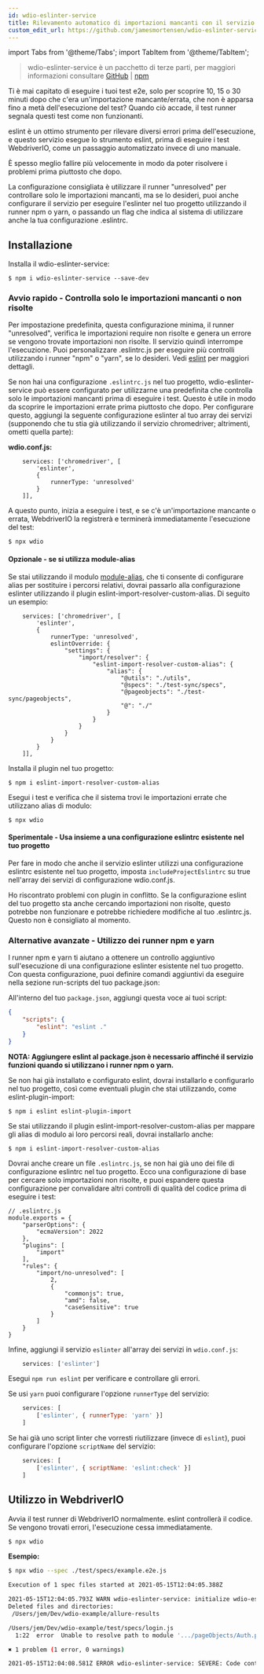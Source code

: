 ```yaml
---
id: wdio-eslinter-service
title: Rilevamento automatico di importazioni mancanti con il servizio eslint
custom_edit_url: https://github.com/jamesmortensen/wdio-eslinter-service/edit/main/README.md
---
```


import Tabs from '@theme/Tabs';
import TabItem from '@theme/TabItem';

> wdio-eslinter-service è un pacchetto di terze parti, per maggiori informazioni consultare [GitHub](https://github.com/jamesmortensen/wdio-eslinter-service) | [npm](https://www.npmjs.com/package/wdio-eslinter-service)

Ti è mai capitato di eseguire i tuoi test e2e, solo per scoprire 10, 15 o 30 minuti dopo che c'era un'importazione mancante/errata, che non è apparsa fino a metà dell'esecuzione del test? Quando ciò accade, il test runner segnala questi test come non funzionanti.

eslint è un ottimo strumento per rilevare diversi errori prima dell'esecuzione, e questo servizio esegue lo strumento eslint, prima di eseguire i test WebdriverIO, come un passaggio automatizzato invece di uno manuale.

È spesso meglio fallire più velocemente in modo da poter risolvere i problemi prima piuttosto che dopo.

La configurazione consigliata è utilizzare il runner "unresolved" per controllare solo le importazioni mancanti, ma se lo desideri, puoi anche configurare il servizio per eseguire l'eslinter nel tuo progetto utilizzando il runner npm o yarn, o passando un flag che indica al sistema di utilizzare anche la tua configurazione .eslintrc.

## Installazione

Installa il wdio-eslinter-service:

```
$ npm i wdio-eslinter-service --save-dev 
```


### Avvio rapido - Controlla solo le importazioni mancanti o non risolte

Per impostazione predefinita, questa configurazione minima, il runner "unresolved", verifica le importazioni require non risolte e genera un errore se vengono trovate importazioni non risolte. Il servizio quindi interrompe l'esecuzione. Puoi personalizzare .eslintrc.js per eseguire più controlli utilizzando i runner "npm" o "yarn", se lo desideri. Vedi [eslint](https://www.npmjs.com/package/eslint) per maggiori dettagli.

Se non hai una configurazione `.eslintrc.js` nel tuo progetto, wdio-eslinter-service può essere configurato per utilizzarne una predefinita che controlla solo le importazioni mancanti prima di eseguire i test. Questo è utile in modo da scoprire le importazioni errate prima piuttosto che dopo. Per configurare questo, aggiungi la seguente configurazione eslinter al tuo array dei servizi (supponendo che tu stia già utilizzando il servizio chromedriver; altrimenti, ometti quella parte):

**wdio.conf.js:**
```
    services: ['chromedriver', [
        'eslinter',
        {
            runnerType: 'unresolved'
        }
    ]],
```

A questo punto, inizia a eseguire i test, e se c'è un'importazione mancante o errata, WebdriverIO la registrerà e terminerà immediatamente l'esecuzione del test:

```
$ npx wdio
```


#### Opzionale - se si utilizza module-alias

Se stai utilizzando il modulo [module-alias](https://www.npmjs.com/package/module-alias), che ti consente di configurare alias per sostituire i percorsi relativi, dovrai passarlo alla configurazione eslinter utilizzando il plugin eslint-import-resolver-custom-alias. Di seguito un esempio:

```
    services: ['chromedriver', [
        'eslinter',
        {
            runnerType: 'unresolved',
            eslintOverride: {
                "settings": {
                    "import/resolver": {
                        "eslint-import-resolver-custom-alias": {
                            "alias": {
                                "@utils": "./utils",
                                "@specs": "./test-sync/specs",
                                "@pageobjects": "./test-sync/pageobjects",
                                "@": "./"
                            }
                        }
                    }
                }
            }
        }
    ]],
```

Installa il plugin nel tuo progetto:

```
$ npm i eslint-import-resolver-custom-alias
```

Esegui i test e verifica che il sistema trovi le importazioni errate che utilizzano alias di modulo:

```
$ npx wdio
```

#### Sperimentale - Usa insieme a una configurazione eslintrc esistente nel tuo progetto

Per fare in modo che anche il servizio eslinter utilizzi una configurazione eslintrc esistente nel tuo progetto, imposta `includeProjectEslintrc` su true nell'array dei servizi di configurazione wdio.conf.js.

Ho riscontrato problemi con plugin in conflitto. Se la configurazione eslint del tuo progetto sta anche cercando importazioni non risolte, questo potrebbe non funzionare e potrebbe richiedere modifiche al tuo .eslintrc.js. Questo non è consigliato al momento.


### Alternative avanzate - Utilizzo dei runner npm e yarn

I runner npm e yarn ti aiutano a ottenere un controllo aggiuntivo sull'esecuzione di una configurazione eslinter esistente nel tuo progetto. Con questa configurazione, puoi definire comandi aggiuntivi da eseguire nella sezione run-scripts del tuo package.json:

All'interno del tuo `package.json`, aggiungi questa voce ai tuoi script:

```json
{
    "scripts": {
        "eslint": "eslint ."
    }
}
```

**NOTA: Aggiungere eslint al package.json è necessario affinché il servizio funzioni quando si utilizzano i runner npm o yarn.**

Se non hai già installato e configurato eslint, dovrai installarlo e configurarlo nel tuo progetto, così come eventuali plugin che stai utilizzando, come eslint-plugin-import:

```
$ npm i eslint eslint-plugin-import
```

Se stai utilizzando il plugin eslint-import-resolver-custom-alias per mappare gli alias di modulo ai loro percorsi reali, dovrai installarlo anche:

```
$ npm i eslint-import-resolver-custom-alias
```

Dovrai anche creare un file `.eslintrc.js`, se non hai già uno dei file di configurazione eslintrc nel tuo progetto. Ecco una configurazione di base per cercare solo importazioni non risolte, e puoi espandere questa configurazione per convalidare altri controlli di qualità del codice prima di eseguire i test:

```
// .eslintrc.js
module.exports = {
    "parserOptions": {
        "ecmaVersion": 2022
    },
    "plugins": [
        "import"
    ],
    "rules": {
        "import/no-unresolved": [
            2,
            {
                "commonjs": true,
                "amd": false,
                "caseSensitive": true
            }
        ]
    }
}
```

Infine, aggiungi il servizio `eslinter` all'array dei servizi in `wdio.conf.js`:

```javascript
    services: ['eslinter']
```

Esegui `npm run eslint` per verificare e controllare gli errori.

Se usi `yarn` puoi configurare l'opzione `runnerType` del servizio:

```javascript
    services: [
        ['eslinter', { runnerType: 'yarn' }]
    ]
```

Se hai già uno script linter che vorresti riutilizzare (invece di `eslint`), puoi configurare l'opzione `scriptName` del servizio:

```javascript
    services: [
        ['eslinter', { scriptName: 'eslint:check' }]
    ]
```

## Utilizzo in WebdriverIO

Avvia il test runner di WebdriverIO normalmente. eslint controllerà il codice. Se vengono trovati errori, l'esecuzione cessa immediatamente.

```bash
$ npx wdio
```


**Esempio:**

```bash
$ npx wdio --spec ./test/specs/example.e2e.js 

Execution of 1 spec files started at 2021-05-15T12:04:05.388Z

2021-05-15T12:04:05.793Z WARN wdio-eslinter-service: initialize wdio-eslint-service using npm runner.
Deleted files and directories:
 /Users/jem/Dev/wdio-example/allure-results

/Users/jem/Dev/wdio-example/test/specs/login.js
  1:22  error  Unable to resolve path to module '.../pageObjects/Auth.page'  import/no-unresolved

✖ 1 problem (1 error, 0 warnings)

2021-05-15T12:04:08.581Z ERROR wdio-eslinter-service: SEVERE: Code contains eslint errors or eslint not installed.
```